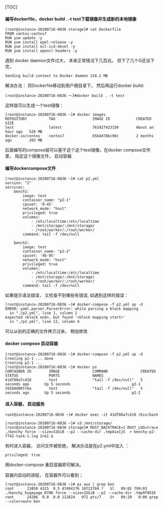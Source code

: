 [TOC]
#### 编写dockerfile，docker build . -t test下载镜像并生成新的本地镜像
```
[root@instance-20200716-0836 storage]# cat Dockerfile
FROM centos:centos7
RUN yum update -y
RUN yum install epel-release -y
RUN yum install ocl-icd-devel -y
RUN yum install opencl-headers -y
```
遇到 docker daemon文件过大， 本来正常情况下几百兆， 但下了几个G还没下完， 
```
Sending build context to Docker daemon 218.2 MB
```
解决办法： 将Dockerfile移动到用户根目录下， 
然后再运行docker build:
```
[root@instance-20200716-0836 ～]#docker build . -t test
```

这样就可以生成一个test镜像：
```
[root@instance-20200716-0836 ~]# docker images
REPOSITORY          TAG                 IMAGE ID            CREATED             SIZE
test                latest              761927423150        About an hour ago   526 MB
docker.io/centos    centos7             b5b4d78bc90c        2 months ago        203 MB
```

后面编写的compose就可以基于这个这个test镜像，在docker compsoe文件里， 指定这个镜像文件， 启动容器

#### 编写dockercompose文件
```
[root@instance-20200716-0836 ~]# cat p2.yml
version: "2"
services:
    bench1:
        image: test
        container_name: "p2-1"
        cpuset: '0-45'
        network_mode: "host"
        privileged: true
        volumes:
            - /etc/localtime:/etc/localtime
            - /mnt/storage/:/mnt/storage/
            - /root/worker/:/root/worker/
        command: tail -f /dev/null

    bench2:
        image: test
        container_name: "p2-2"
        cpuset: '46-95'
        network_mode: "host"
        privileged: true
        volumes:
            - /etc/localtime:/etc/localtime
            - /mnt/storage/:/mnt/storage/
            - /root/worker/:/root/worker/
        command: tail -f /dev/null
```

如果提示语法错误， 又检查不到哪些有错误, 如遇到这样的错误：
```
[root@instance-20200716-0836 ~]# docker-compose -f p2.yml up -d
ERROR: yaml.parser.ParserError: while parsing a block mapping
  in "./p2.yml", line 1, column 1
expected <block end>, but found '<block mapping start>'
  in "./p2.yml", line 12, column 4
```
可以从别的正确的文件拷贝过来， 稍加修改    
    
#### docker compose 启动容器

```
[root@instance-20200716-0836 ~]# docker-compose -f p2.yml up -d
Creating p2-1 ... done
Creating p2-1 ...
[root@instance-20200716-0836 ~]# docker ps
CONTAINER ID        IMAGE               COMMAND               CREATED             STATUS              PORTS               NAMES
41df88a7c418        test                "tail -f /dev/null"   5 seconds ago       Up 5 seconds                            p2-1
391b0d80fc6a        test                "tail -f /dev/null"   5 seconds ago       Up 5 seconds                            p2-2
```


#### 进入容器， 启动服务
```
root@instance-20200716-0836 ~]# docker exec -it 41df88a7c418 /bin/bash

[root@instance-20200716-0836 ~]# cd /mnt/storage/
[root@instance-20200716-0836 storage]# RUST_BACKTRACE=1 RUST_LOG=trace ./benchy force --size=32GiB --p2 --cache-dir .tmpAieIjS  > benchy-p2-7742-task-1.log 2>&1 &
```
有时进入容器， 访问文件被拒绝， 解决办法是在p2.yml中加入 ：
```       
privileged: true
```
用docker-compose 重启容器即可解决。 

容器内启动的进程， 在容器外可以看到；
```
[root@instance-20200716-0836 ~]# ps aux | grep ben
root      23850 4315  0.5 47494176 10723784 ?   Sl   09:02 799:03 ./benchy_hugepage_0706 force --size=32GiB --p2 --cache-dir .tmp9f8O1K
root      24296  0.0  0.0 112824   972 pts/7    S+   09:20   0:00 grep --color=auto ben
```